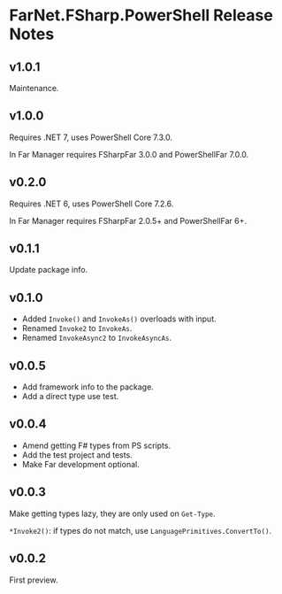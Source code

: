 # FarNet.FSharp.PowerShell Release Notes

<!--Mind Microsoft.PowerShell.SDK 7.3.0 in build script.-->

## v1.0.1

Maintenance.

## v1.0.0

Requires .NET 7, uses PowerShell Core 7.3.0.

In Far Manager requires FSharpFar 3.0.0 and PowerShellFar 7.0.0.

## v0.2.0

Requires .NET 6, uses PowerShell Core 7.2.6.

In Far Manager requires FSharpFar 2.0.5+ and PowerShellFar 6+.

## v0.1.1

Update package info.

## v0.1.0

- Added `Invoke()` and `InvokeAs()` overloads with input.
- Renamed `Invoke2` to `InvokeAs`.
- Renamed `InvokeAsync2` to `InvokeAsyncAs`.

## v0.0.5

- Add framework info to the package.
- Add a direct type use test.

## v0.0.4

- Amend getting F# types from PS scripts.
- Add the test project and tests.
- Make Far development optional.

## v0.0.3

Make getting types lazy, they are only used on `Get-Type`.

`*Invoke2()`: if types do not match, use `LanguagePrimitives.ConvertTo()`.

## v0.0.2

First preview.
